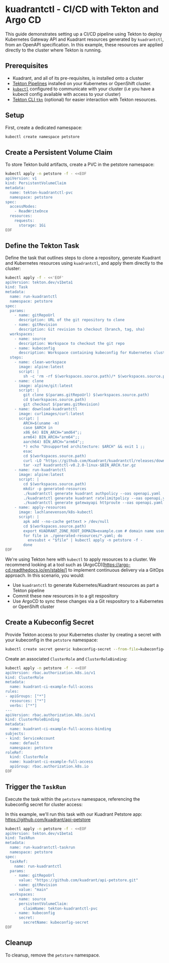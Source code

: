# kuadrantctl - CI/CD with Tekton and Argo CD

This guide demonstrates setting up a CI/CD pipeline using Tekton to deploy Kubernetes Gateway API and Kuadrant resources generated by `kuadrantctl`, from an OpenAPI specification. In this example, these resources are applied directly to the cluster where Tekton is running.

## Prerequisites

- Kuadrant, and all of its pre-requisites, is installed onto a cluster
- [Tekton Pipelines](https://tekton.dev/) installed on your Kubernetes or OpenShift cluster.
- [`kubectl`](https://kubernetes.io/docs/reference/kubectl/) configured to communicate with your cluster (i.e you have a kubectl config available with access to your cluster)
- [Tekton CLI `tkn`](https://tekton.dev/docs/cli/) (optional) for easier interaction with Tekton resources.

## Setup

First, create a dedicated namespace:

```bash
kubectl create namespace petstore
```

## Create a Persistent Volume Claim

To store Tekton build artifacts, create a PVC in the petstore namespace:

```bash
kubectl apply -n petstore -f - <<EOF
apiVersion: v1
kind: PersistentVolumeClaim
metadata:
  name: tekton-kuadrantctl-pvc
  namespace: petstore
spec:
  accessModes:
    - ReadWriteOnce
  resources:
    requests:
      storage: 1Gi
EOF
```

## Define the Tekton Task

Define the task that outlines steps to clone a repository, generate Kuadrant and Kubernetes resources using `kuadrantctl`, and apply them directly to the cluster:

```bash
kubectl apply -f - <<'EOF'
apiVersion: tekton.dev/v1beta1
kind: Task
metadata:
  name: run-kuadrantctl
  namespace: petstore
spec:
  params:
    - name: gitRepoUrl
      description: URL of the git repository to clone
    - name: gitRevision
      description: Git revision to checkout (branch, tag, sha)
  workspaces:
    - name: source
      description: Workspace to checkout the git repo
    - name: kubeconfig
      description: Workspace containing kubeconfig for Kubernetes cluster access
  steps:
    - name: clean-workspace
      image: alpine:latest
      script: |
        sh -c 'rm -rf $(workspaces.source.path)/* $(workspaces.source.path)/.[!.]* $(workspaces.source.path)/..?*'
    - name: clone
      image: alpine/git:latest
      script: |
        git clone $(params.gitRepoUrl) $(workspaces.source.path)
        cd $(workspaces.source.path)
        git checkout $(params.gitRevision)
    - name: download-kuadrantctl
      image: curlimages/curl:latest
      script: |
        ARCH=$(uname -m)
        case $ARCH in
        x86_64) BIN_ARCH="amd64";;
        arm64) BIN_ARCH="arm64";;
        aarch64) BIN_ARCH="arm64";;
        *) echo "Unsupported architecture: $ARCH" && exit 1 ;;
        esac
        cd $(workspaces.source.path)
        curl -LO "https://github.com/Kuadrant/kuadrantctl/releases/download/v0.2.0/kuadrantctl-v0.2.0-linux-$BIN_ARCH.tar.gz"
        tar -xzf kuadrantctl-v0.2.0-linux-$BIN_ARCH.tar.gz
    - name: run-kuadrantctl
      image: alpine:latest
      script: |
        cd $(workspaces.source.path)
        mkdir -p generated-resources
        ./kuadrantctl generate kuadrant authpolicy --oas openapi.yaml | tee generated-resources/authpolicy.yaml
        ./kuadrantctl generate kuadrant ratelimitpolicy --oas openapi.yaml |  tee generated-resources/ratelimitpolicy.yaml
        ./kuadrantctl generate gatewayapi httproute --oas openapi.yaml | tee generated-resources/httproute.yaml
    - name: apply-resources
      image: lachlanevenson/k8s-kubectl
      script: |
        apk add --no-cache gettext > /dev/null
        cd $(workspaces.source.path)
        export KUADRANT_ZONE_ROOT_DOMAIN=example.com # domain name used in the HTTPRoute for the petstore sample app
        for file in ./generated-resources/*.yaml; do
          envsubst < "$file" | kubectl apply -n petstore -f - 
        done
EOF
```

We're using Tekton here with `kubectl` to apply resources to a cluster. We recommend looking at a tool such as (ArgoCD)[https://argo-cd.readthedocs.io/en/stable/] to implement continuous delivery via a GitOps approach. In this scenario, you would:

- Use `kuadrantctl` to generate Kubernetes/Kuadrant resources as part a Tekton pipeline
- Commit these new resources in to a git respository
- Use ArgoCD to sync these changes via a Git respository to a Kubernetes or OpenShift cluster

## Create a Kubeconfig Secret

Provide Tekton access to your Kubernetes cluster by creating a secret with your kubeconfig in the `petstore` namespace:

```bash
kubectl create secret generic kubeconfig-secret --from-file=kubeconfig=/path/to/.kube/config -n petstore
```

Create an associated `ClusterRole` and `ClusterRoleBinding`:

```bash
kubectl apply -n petstore -f - <<EOF
apiVersion: rbac.authorization.k8s.io/v1
kind: ClusterRole
metadata:
  name: kuadrant-ci-example-full-access
rules:
- apiGroups: ["*"]
  resources: ["*"]
  verbs: ["*"]
---
apiVersion: rbac.authorization.k8s.io/v1
kind: ClusterRoleBinding
metadata:
  name: kuadrant-ci-example-full-access-binding
subjects:
- kind: ServiceAccount
  name: default
  namespace: petstore
roleRef:
  kind: ClusterRole
  name: kuadrant-ci-example-full-access
  apiGroup: rbac.authorization.k8s.io
EOF
```

## Trigger the `TaskRun`

Execute the task within the `petstore` namespace, referencing the kubeconfig secret for cluster access:

In this example, we'll run this task with our Kuadrant Petstore app: https://github.com/kuadrant/api-petstore

```bash
kubectl apply -n petstore -f - <<EOF
apiVersion: tekton.dev/v1beta1
kind: TaskRun
metadata:
  name: run-kuadrantctl-taskrun
  namespace: petstore
spec:
  taskRef:
    name: run-kuadrantctl
  params:
    - name: gitRepoUrl
      value: "https://github.com/kuadrant/api-petstore.git"
    - name: gitRevision
      value: "main"
  workspaces:
    - name: source
      persistentVolumeClaim:
        claimName: tekton-kuadrantctl-pvc
    - name: kubeconfig
      secret:
        secretName: kubeconfig-secret
EOF
```

## Cleanup

To cleanup, remove the `petstore` namespace.